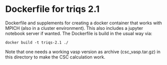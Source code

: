 # Dockerfile for triqs 2.1

Dockerfile and supplements for creating a docker container that works with MPICH
(also in a cluster environment). This also includes a jupyter notebook server if
wanted. The Dockerfile is build in the usual way via:
```
docker build -t triqs-2.1 ./
```
Note that one needs a working vasp version as archive (csc_vasp.tar.gz) in this
directory to make the CSC calculation work.
